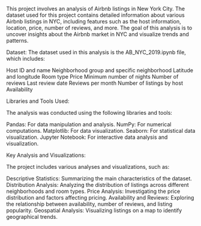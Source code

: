 This project involves an analysis of Airbnb listings in New York City. The dataset used for this project contains detailed information about various Airbnb listings in NYC, including features such as the host information, location, price, number of reviews, and more. The goal of this analysis is to uncover insights about the Airbnb market in NYC and visualize trends and patterns.

Dataset:
The dataset used in this analysis is the AB_NYC_2019.ipynb file, which includes:

Host ID and name
Neighborhood group and specific neighborhood
Latitude and longitude
Room type
Price
Minimum number of nights
Number of reviews
Last review date
Reviews per month
Number of listings by host
Availability

Libraries and Tools Used:

The analysis was conducted using the following libraries and tools:

Pandas: For data manipulation and analysis.
NumPy: For numerical computations.
Matplotlib: For data visualization.
Seaborn: For statistical data visualization.
Jupyter Notebook: For interactive data analysis and visualization.


Key Analysis and Visualizations:

The project includes various analyses and visualizations, such as:

Descriptive Statistics: Summarizing the main characteristics of the dataset.
Distribution Analysis: Analyzing the distribution of listings across different neighborhoods and room types.
Price Analysis: Investigating the price distribution and factors affecting pricing.
Availability and Reviews: Exploring the relationship between availability, number of reviews, and listing popularity.
Geospatial Analysis: Visualizing listings on a map to identify geographical trends.
